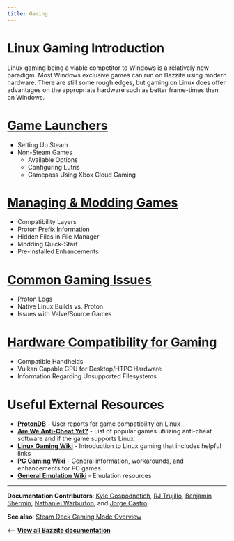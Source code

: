 ```yaml
---
title: Gaming
---
```

<!-- ANCHOR: METADATA -->
<!--{"url_discourse": "https://universal-blue.discourse.group/docs?topic=31", "fetched_at": "2024-09-03 16:43:06.311188+00:00"}-->
<!-- ANCHOR_END: METADATA -->

# Linux Gaming Introduction

Linux gaming being a viable competitor to Windows is a relatively new paradigm.  Most Windows exclusive games can run on Bazzite using modern hardware.  There are still some rough edges, but gaming on Linux does offer advantages on the appropriate hardware such as better frame-times than on Windows.

# [Game Launchers](https://ublue-os.github.io/bazzite/Gaming/Game_Launchers/)
  - Setting Up Steam
  - Non-Steam Games
    - Available Options
    - Configuring Lutris
    - Gamepass Using Xbox Cloud Gaming

# [Managing & Modding Games](https://ublue-os.github.io/bazzite/Gaming/Managing_and_modding_games/)
  - Compatibility Layers
  - Proton Prefix Information
  - Hidden Files in File Manager
  - Modding Quick-Start
  - Pre-Installed Enhancements
# [Common Gaming Issues](https://ublue-os.github.io/bazzite/Gaming/Common_gaming_issues/)
   - Proton Logs
   - Native Linux Builds vs. Proton
   - Issues with Valve/Source Games 
#  [Hardware Compatibility for Gaming](https://ublue-os.github.io/bazzite/Gaming/Hardware_compatibility_for_gaming/) 
   - Compatible Handhelds
   - Vulkan Capable GPU for Desktop/HTPC Hardware
   -  Information Regarding Unsupported Filesystems

# Useful External Resources

* [**ProtonDB**](https://www.protondb.com/explore) - User reports for game compatibility on Linux
* [**Are We Anti-Cheat Yet?**](https://areweanticheatyet.com/) - List of popular games utilizing anti-cheat software and if the game supports Linux
* [**Linux Gaming Wiki**](https://linux-gaming.kwindu.eu/index.php?title=Main_Page) - Introduction to Linux gaming that includes helpful links
* [**PC Gaming Wiki**](https://www.pcgamingwiki.com/wiki/Home) - General information, workarounds, and enhancements for PC games
* [**General Emulation Wiki**](https://emulation.gametechwiki.com/index.php/Main_Page) - Emulation resources


<hr>

**Documentation Contributors**: [Kyle Gospodnetich](https://github.com/KyleGospo), [RJ Trujillo](https://github.com/EyeCantCU), [Benjamin Shermin](https://github.com/bsherman), [Nathaniel Warburton](https://github.com/storyaddict), and [Jorge Castro](https://github.com/castrojo)

**See also**: [Steam Deck Gaming Mode Overview](../Handheld_and_HTPC_edition/Steam_Gaming_Mode.md)

<-- [**View all Bazzite documentation**](../index.md)